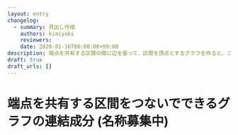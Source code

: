 ```yaml
---
layout: entry
changelog:
  - summary: 見出し作成
    authors: kimiyuki
    reviewers:
    date: 2020-01-16T00:00:00+09:00
description: 端点を共有する区間の間に辺を張って、区間を頂点とするグラフを作ると、これはよい性質を持つことがある。
draft: true
draft_urls: []
---
```


# 端点を共有する区間をつないでできるグラフの連結成分 (名称募集中)
